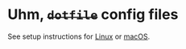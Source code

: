 # Uhm, ~~`dotfile`~~ config files

See setup instructions for [Linux](./linux/setup.md) or [macOS](./osx/setup.md).